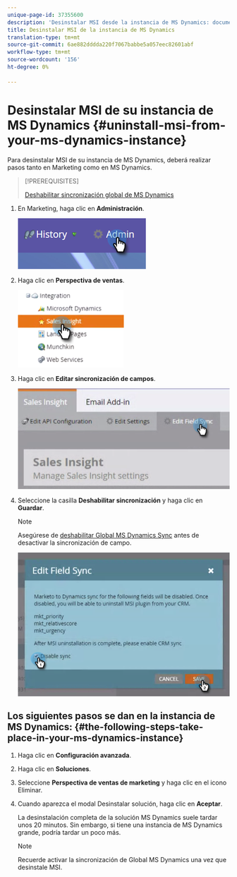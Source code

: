 ```yaml
---
unique-page-id: 37355600
description: 'Desinstalar MSI desde la instancia de MS Dynamics: documentos de marketing: documentación del producto'
title: Desinstalar MSI de la instancia de MS Dynamics
translation-type: tm+mt
source-git-commit: 6ae882dddda220f7067babbe5a057eec82601abf
workflow-type: tm+mt
source-wordcount: '156'
ht-degree: 0%

---
```



# Desinstalar MSI de su instancia de MS Dynamics {#uninstall-msi-from-your-ms-dynamics-instance}

Para desinstalar MSI de su instancia de MS Dynamics, deberá realizar pasos tanto en Marketing como en MS Dynamics.

>[!PREREQUISITES]
>
>[Deshabilitar sincronización global de MS Dynamics](/help/marketo/product-docs/marketo-sales-insight/msi-for-microsoft-dynamics/uninstalling/disable-global-ms-dynamics-sync.md)

1. En Marketing, haga clic en **Administración**.

   ![](assets/one-1.png)

1. Haga clic en **Perspectiva de ventas**.

   ![](assets/six.png)

1. Haga clic en **Editar sincronización de campos**.

   ![](assets/seven.png)

1. Seleccione la casilla **Deshabilitar sincronización** y haga clic en **Guardar**.

   >[!NOTE]
   >
   >Asegúrese de [deshabilitar Global MS Dynamics Sync](/help/marketo/product-docs/marketo-sales-insight/msi-for-microsoft-dynamics/uninstalling/disable-global-ms-dynamics-sync.md) antes de desactivar la sincronización de campo.

   ![](assets/eight.png)

## Los siguientes pasos se dan en la instancia de MS Dynamics: {#the-following-steps-take-place-in-your-ms-dynamics-instance}

1. Haga clic en **Configuración avanzada**.

1. Haga clic en **Soluciones**.

1. Seleccione **Perspectiva de ventas de marketing** y haga clic en el icono Eliminar.

1. Cuando aparezca el modal Desinstalar solución, haga clic en **Aceptar**.

   La desinstalación completa de la solución MS Dynamics suele tardar unos 20 minutos. Sin embargo, si tiene una instancia de MS Dynamics grande, podría tardar un poco más.

   >[!NOTE]
   >
   >Recuerde activar la sincronización de Global MS Dynamics una vez que desinstale MSI.
